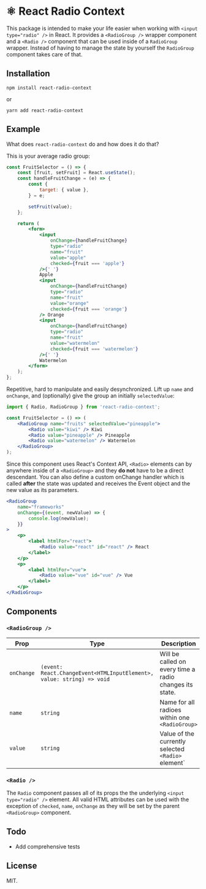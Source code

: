 # ⚛ React Radio Context

This package is intended to make your life easier when working with `<input type="radio" />` in React. It provides a `<RadioGroup />` wrapper component and a `<Radio />` component that can be used inside of a `RadioGroup` wrapper. Instead of having to manage the state by yourself the `RadioGroup` component takes care of that.

## Installation

```
npm install react-radio-context
```

or

```
yarn add react-radio-context
```

## Example

What does `react-radio-context` do and how does it do that?

This is your average radio group:

```jsx
const FruitSelector = () => {
    const [fruit, setFruit] = React.useState();
    const handleFruitChange = (e) => {
        const {
            target: { value },
        } = e;

        setFruit(value);
    };

    return (
        <form>
            <input
                onChange={handleFruitChange}
                type="radio"
                name="fruit"
                value="apple"
                checked={fruit === 'apple'}
            />{' '}
            Apple
            <input
                onChange={handleFruitChange}
                type="radio"
                name="fruit"
                value="orange"
                checked={fruit === 'orange'}
            /> Orange
            <input
                onChange={handleFruitChange}
                type="radio"
                name="fruit"
                value="watermelon"
                checked={fruit === 'watermelon'}
            />{' '}
            Watermelon
        </form>
    );
};
```

Repetitive, hard to manipulate and easily desynchronized. Lift up `name` and `onChange`, and (optionally) give the group an initially `selectedValue`:

```jsx
import { Radio, RadioGroup } from 'react-radio-context';

const FruitSelector = () => (
    <RadioGroup name="fruits" selectedValue="pineapple">
        <Radio value="kiwi" /> Kiwi
        <Radio value="pineapple" /> Pineapple
        <Radio value="watermelon" /> Watermelon
    </RadioGroup>
);
```

Since this component uses React's Context API, `<Radio>` elements can by anywhere inside of a `<RadioGroup>` and they **do not** have to be a direct descendant. You can also define a custom onChange handler which is called **after** the state was updated and receives the Event object and the new value as its parameters.

```jsx
<RadioGroup
    name="frameworks"
    onChange={(event, newValue) => {
        console.log(newValue);
    }}
>
    <p>
        <label htmlFor="react">
            <Radio value="react" id="react" /> React
        </label>
    </p>
    <p>
        <label htmlFor="vue">
            <Radio value="vue" id="vue" /> Vue
        </label>
    </p>
</RadioGroup>
```

## Components

### `<RadioGroup />`

| Prop       | Type                                                                  | Description                                             |
| ---------- | --------------------------------------------------------------------- | ------------------------------------------------------- |
| `onChange` | `(event: React.ChangeEvent<HTMLInputElement>, value: string) => void` | Will be called on every time a radio changes its state. |
| `name`     | `string`                                                              | Name for all radioes within one `<RadioGroup>`          |
| `value`    | `string`                                                              | Value of the currently selected `<Radio>` element`      |

### `<Radio />`

The `Radio` component passes all of its props the the underlying `<input type="radio" />` element. All valid HTML attributes can be used with the exception of `checked`, `name`, `onChange` as they will be set by the parent `<RadioGroup>` component.

## Todo

-   Add comprehensive tests

## License

MIT.
